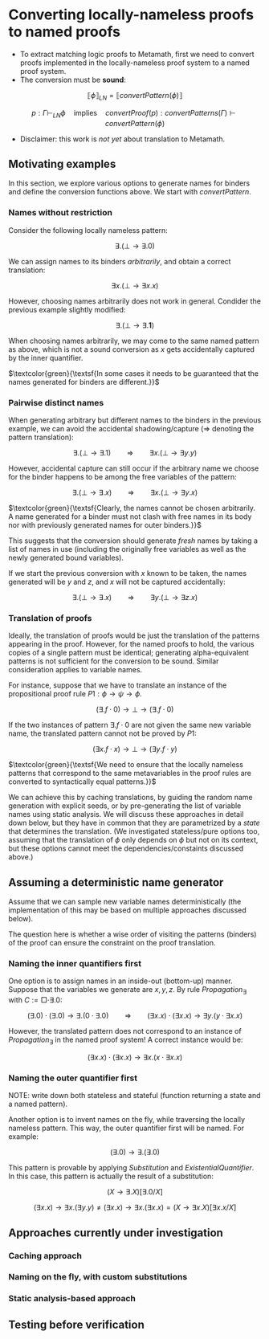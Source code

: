 # Converting locally-nameless proofs to named proofs

- To extract matching logic proofs to Metamath, first we need to convert proofs implemented in the locally-nameless proof system to a named proof system.
- The conversion must be **sound**:

$$
⟦\phi⟧_{LN} = ⟦convertPattern(\phi)⟧
$$

$$
p : \Gamma \vdash_{LN} \phi \quad\text{implies}\quad convertProof(p) : convertPatterns(\Gamma) \vdash convertPattern(\phi)
$$

- Disclaimer: this work is *not yet* about translation to Metamath.

## Motivating examples

In this section, we explore various options to generate names for binders and define the conversion functions above. We start with $convertPattern$.

### Names without restriction

Consider the following locally nameless pattern:

$$
\exists . (\bot \to \exists . 0)
$$

We can assign names to its binders *arbitrarily*, and obtain a correct translation:

$$
\exists x. (\bot \to \exists x. x)
$$

However, choosing names arbitrarily does not work in general. Condider the previous example slightly modified:

$$
\exists . (\bot \to \exists . \mathbf{1})
$$

When choosing names arbitrarily, we may come to the same named pattern as above, which is not a sound conversion as $x$ gets accidentally captured by the inner quantifier.

$\textcolor{green}{\textsf{In some cases it needs to be guaranteed that the names generated for binders are different.}}$

### Pairwise distinct names

When generating arbitrary but different names to the binders in the previous example, we can avoid the accidental shadowing/capture ($\Longrightarrow$ denoting the pattern translation):

$$
\exists . (\bot \to \exists . 1) \qquad\Longrightarrow\qquad \exists x. (\bot \to \exists y. y)
$$

However, accidental capture can still occur if the arbitrary name we choose for the binder happens to be among the free variables of the pattern:

$$
\exists . (\bot \to \exists . x) \qquad\Longrightarrow\qquad \exists x. (\bot \to \exists y. x)
$$

$\textcolor{green}{\textsf{Clearly, the names cannot be chosen arbitrarily. A name generated for a binder must not clash with free names in its body nor with previously generated names for outer binders.}}$

This suggests that the conversion should generate *fresh* names by taking a list of names in use (including the originally free variables as well as the newly generated bound variables).

If we start the previous conversion with $x$ known to be taken, the names generated will be $y$ and $z$, and $x$ will not be captured accidentally:

$$
\exists . (\bot \to \exists . x) \qquad\Longrightarrow\qquad \exists y. (\bot \to \exists z. x)
$$

### Translation of proofs

Ideally, the translation of proofs would be just the translation of the patterns appearing in the proof. However, for the named proofs to hold, the various copies of a single pattern must be identical; generating alpha-equivalent patterns is not sufficient for the conversion to be sound. Similar consideration applies to variable names.

For instance, suppose that we have to translate an instance of the propositional proof rule $P1 : \phi \to \psi \to \phi$.

$$
(\exists . f \cdot 0) \to \bot \to (\exists . f \cdot 0)
$$

If the two instances of pattern $\exists . f \cdot 0$ are not given the same new variable name, the translated pattern cannot not be proved by $P1$:

$$
(\exists x. f \cdot x) \to \bot \to (\exists y. f \cdot y)
$$

$\textcolor{green}{\textsf{We need to ensure that the locally nameless patterns that correspond to the same metavariables in the proof rules are converted to syntactically equal patterns.}}$

We can achieve this by caching translations, by guiding the random name generation with explicit seeds, or by pre-generating the list of variable names using static analysis. We will discuss these approaches in detail down below, but they have in common that they are parametrized by a *state* that determines the translation.
(We investigated stateless/pure options too, assuming that the translation of $\phi$ only depends on $\phi$ but not on its context, but these options cannot meet the dependencies/constaints discussed above.)

## Assuming a deterministic name generator

Assume that we can sample new variable names deterministically (the implementation of this may be based on multiple approaches discussed below).

The question here is whether a wise order of visiting the patterns (binders) of the proof can ensure the constraint on the proof translation.

### Naming the inner quantifiers first

One option is to assign names in an inside-out (bottom-up) manner. Suppose that the variables we generate are $x,y,z$. By rule $Propagation_\exists$ with $C := \Box \cdot \exists . 0$:

$$
(\exists . 0) \cdot (\exists . 0) \to \exists . (0 \cdot \exists . 0) \qquad\Longrightarrow\qquad
(\exists x. x) \cdot (\exists x. x) \to \exists y. (y \cdot \exists x. x)
$$

However, the translated pattern does not correspond to an instance of $Propagation_\exists$ in the named proof system! A correct instance would be:

$$
(\exists x. x) \cdot (\exists x. x) \to \exists x. (x \cdot \exists x. x)
$$

### Naming the outer quantifier first

NOTE: write down both stateless and stateful (function returning a state and a named pattern).

Another option is to invent names on the fly, while traversing the locally nameless pattern. This way, the outer quantifier first will be named. For example:

$$
(\exists . 0) \to \exists . (\exists . 0)
$$

This pattern is provable by applying $Substitution$ and $Existential Quantifier$. In this case, this pattern is actually the result of a substitution:

$$
(X \to \exists . X)[\exists . 0/X]
$$

$$
(\exists x. x) \to \exists x. (\exists y. y) \neq (\exists x. x) \to \exists x. (\exists x. x) = (X \to \exists x. X)[\exists x. x/X]
$$

## Approaches currently under investigation

### Caching approach

### Naming on the fly, with custom substitutions

### Static analysis-based approach

## Testing before verification

